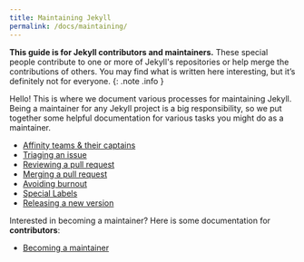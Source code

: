 ```yaml
---
title: Maintaining Jekyll
permalink: /docs/maintaining/
---
```


**This guide is for Jekyll contributors and maintainers.** These special people contribute to one or more of Jekyll's repositories or help merge the contributions of others. You may find what is written here interesting, but it’s definitely not for everyone.
{: .note .info }

Hello! This is where we document various processes for maintaining Jekyll. Being a maintainer for any Jekyll project is a big responsibility, so we put together some helpful documentation for various tasks you might do as a maintainer.

- [Affinity teams & their captains](affinity-team-captain/)
- [Triaging an issue](triaging-an-issue/)
- [Reviewing a pull request](reviewing-a-pull-request/)
- [Merging a pull request](merging-a-pull-request/)
- [Avoiding burnout](avoiding-burnout/)
- [Special Labels](special-labels/)
- [Releasing a new version](releasing-a-new-version/)

Interested in becoming a maintainer? Here is some documentation for **contributors**:

- [Becoming a maintainer](becoming-a-maintainer/)

